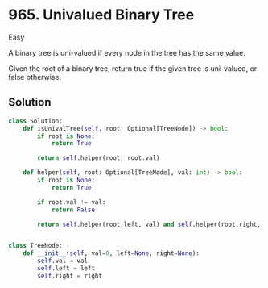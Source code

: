 # 965. Univalued Binary Tree

Easy

A binary tree is uni-valued if every node in the tree has the same value.

Given the root of a binary tree, return true if the given tree is uni-valued, or
false otherwise.

## Solution

```python
class Solution:
    def isUnivalTree(self, root: Optional[TreeNode]) -> bool:
        if root is None:
            return True

        return self.helper(root, root.val)

    def helper(self, root: Optional[TreeNode], val: int) -> bool:
        if root is None:
            return True

        if root.val != val:
            return False

        return self.helper(root.left, val) and self.helper(root.right, val)


class TreeNode:
    def __init__(self, val=0, left=None, right=None):
        self.val = val
        self.left = left
        self.right = right
```
